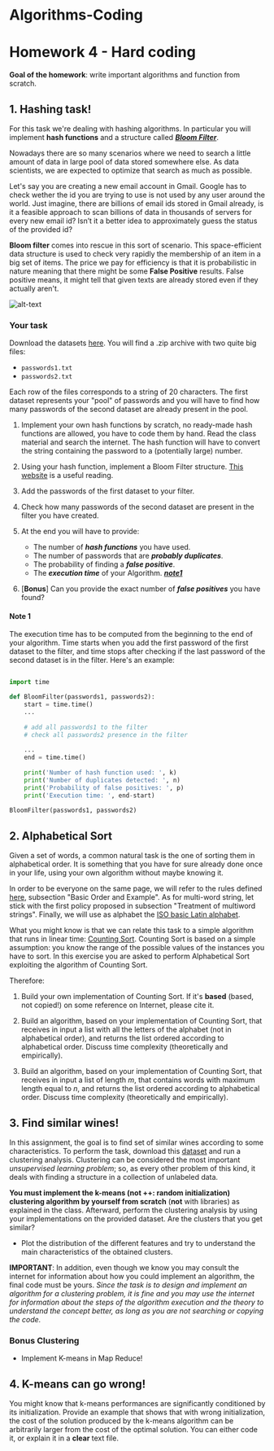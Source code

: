 # Algorithms-Coding

# Homework 4 - Hard coding

**Goal of the homework**: write important algorithms and function from scratch.

## 1. Hashing task!

For this task we're dealing with hashing algorithms. In particular you will implement **hash functions** and a structure called [***Bloom Filter***](https://en.wikipedia.org/wiki/Bloom_filter).

Nowadays there are so many scenarios where we need to search a little amount of data in large pool of data stored somewhere else. As data scientists, we are expected to optimize that search as much as possible.

Let's say you are creating a new email account in Gmail. Google has to check wether the id you are trying to use is not used by any user around the world. Just imagine, there are billions of email ids stored in Gmail already, is it a feasible approach to scan billions of data in thousands of servers for every new email id? Isn’t it a better idea to approximately guess the status of the provided id? 

**Bloom filter** comes into rescue in this sort of scenario. This space-efficient data structure is used to check very rapidly the membership of an item in a big set of items. The price we pay for efficiency is that it is probabilistic in nature meaning that there might be some **False Positive** results. False positive means, it might tell that given texts are already stored even if they actually aren't.

![alt-text](https://upload.wikimedia.org/wikipedia/commons/thumb/a/ac/Bloom_filter.svg/720px-Bloom_filter.svg.png)

### Your task
Download the datasets [here](https://drive.google.com/file/d/1ymID3fk4aIWKMD2GPYlESy2pimcUkomp/view?usp=sharing). You will find a .zip archive with two quite big files:
* `passwords1.txt`
* `passwords2.txt`

Each row of the files corresponds to a string of 20 characters. The first dataset represents your "pool" of passwords and you will have to find how many passwords of the second dataset are already present in the pool. 

1) Implement your own hash functions by scratch, no ready-made hash functions are allowed, you have to code them by hand. Read the class material and search the internet. The hash function will have to convert the string containing the password to a (potentially large) number.

2) Using your hash function, implement a Bloom Filter structure. [This website](https://hackernoon.com/probabilistic-data-structures-bloom-filter-5374112a7832) is a useful reading.

3) Add the passwords of the first dataset to your filter.

4) Check how many passwords of the second dataset are present in the filter you have created.

5) At the end you will have to provide:
	* The number of ***hash functions*** you have used. 
	* The number of passwords that are ***probably duplicates***.
	* The probability of finding a ***false positive***.
	* The ***execution time*** of your Algorithm. ***[note1](#note-1)***
	
6) [**Bonus**] Can you provide the exact number of ***false positives*** you have found?


#### Note 1

The execution time has to be computed from the beginning to the end of your algorithm. Time starts when you add the first password of the first dataset to the filter, and time stops after checking if the last password of the second dataset is in the filter. Here's an example:

```python

import time

def BloomFilter(passwords1, passwords2):
    start = time.time()
    ...
    
    # add all passwords1 to the filter
    # check all passwords2 presence in the filter
    
    ...
    end = time.time()
    
    print('Number of hash function used: ', k)
    print('Number of duplicates detected: ', n)
    print('Probability of false positives: ', p)
    print('Execution time: ', end-start)
    
BloomFilter(passwords1, passwords2)

```
	
## 2. Alphabetical Sort

Given a set of words, a common natural task is the one of sorting them in alphabetical order. It is something that you have for sure already done once in your life, using your own algorithm without maybe knowing it.

In order to be everyone on the same page, we will refer to the rules defined [here](https://en.wikipedia.org/wiki/Alphabetical_order#Ordering_in_the_Latin_script), subsection "Basic Order and Example". As for multi-word string, let stick with the first policy proposed in subsection "Treatment of multiword strings". Finally, we will use as alphabet the [ISO basic Latin alphabet](https://en.wikipedia.org/wiki/ISO_basic_Latin_alphabet).

What you might know is that we can relate this task to a simple algorithm that runs in linear time: [Counting Sort](https://www.hackerearth.com/practice/algorithms/sorting/counting-sort/tutorial/). Counting Sort is based on a simple assumption: you know the range of the possible values of the instances you have to sort. In this exercise you are asked to perform Alphabetical Sort exploiting the algorithm of Counting Sort.

Therefore:

1) Build your own implementation of Counting Sort. If it's **based** (based, not copied!) on some reference on Internet, please cite it.

2) Build an algorithm, based on your implementation of Counting Sort, that receives in input a list with all the letters of the alphabet (not in alphabetical order), and returns the list ordered according to alphabetical order. Discuss time complexity (theoretically and empirically).

3) Build an algorithm, based on your implementation of Counting Sort, that receives in input a list of length *m*, that contains words with maximum length equal to *n*, and returns the list ordered according to alphabetical order. Discuss time complexity (theoretically and empirically).

## 3. Find similar wines!

In this assignment, the goal is to find set of similar wines according to some characteristics. To perform the task, download this [dataset](http://archive.ics.uci.edu/ml/datasets/Wine) and run a clustering analysis. Clustering can be considered the most important *unsupervised learning problem*; so, as every other problem of this kind, it deals with finding a structure in a collection of unlabeled data.

 **You must implement the k-means (not ++: random initialization) clustering algorithm by yourself from scratch** (**not** with libraries) as explained in the class. Afterward, perform the clustering analysis by using your implementations on the provided dataset. Are the clusters that you get similar?
 
* Plot the distribution of the different features and try to understand the main characteristics of the obtained clusters.
 
**IMPORTANT**: In addition, even though we know you may consult the internet for information about how you could implement an algorithm, the final code must be yours. *Since the task is to design and implement an algorithm for a clustering problem, it is fine and you may use the internet for information about the steps of the algorithm execution and the theory to understand the concept better, as long as you are not searching or copying the code.*
 

### Bonus Clustering
* Implement K-means in Map Reduce!


## 4. K-means can go wrong!

You might know that k-means performances are significantly conditioned by its initialization. Provide an example that shows that with wrong initialization, the cost of the solution produced by the k-means algorithm can be arbitrarily larger from the cost of the optimal solution. You can either code it, or explain it in a **clear** text file.
